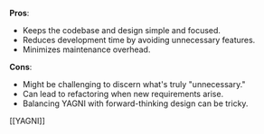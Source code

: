 **Pros**:
- Keeps the codebase and design simple and focused.
- Reduces development time by avoiding unnecessary features.
- Minimizes maintenance overhead.

**Cons**:
- Might be challenging to discern what's truly "unnecessary."
- Can lead to refactoring when new requirements arise.
- Balancing YAGNI with forward-thinking design can be tricky.

[[YAGNI]]